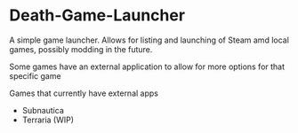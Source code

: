 # Death-Game-Launcher
A simple game launcher.
Allows for listing and launching of Steam amd local games, possibly modding in the future.

Some games have an external application to allow for more options for that specific game

Games that currently have external apps
- Subnautica
- Terraria (WIP)
